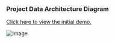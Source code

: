 ### Project Data Architecture Diagram
[Click here to view the initial demo.](https://drive.google.com/drive/folders/1LkjzTe4doi3cwBXOurGdkFr-SOwN_1Rz)

![Image](https://github.com/user-attachments/assets/b7d39e75-7d40-4e0f-8635-89d8060de59a)


